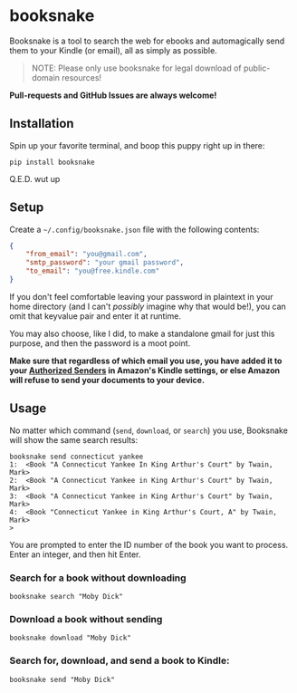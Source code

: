 # booksnake

Booksnake is a tool to search the web for ebooks and automagically send them to your Kindle (or email), all as simply as possible.

> NOTE: Please only use booksnake for legal download of public-domain resources!

**Pull-requests and GitHub Issues are always welcome!**

## Installation

Spin up your favorite terminal, and boop this puppy right up in there:

```shell
pip install booksnake
```

Q.E.D. wut up

## Setup

Create a `~/.config/booksnake.json` file with the following contents:

```json
{
    "from_email": "you@gmail.com",
    "smtp_password": "your gmail password",
    "to_email": "you@free.kindle.com"
}
```

If you don't feel comfortable leaving your password in plaintext in your home directory (and I can't _possibly_ imagine why that would be!), you can omit that keyvalue pair and enter it at runtime.

You may also choose, like I did, to make a standalone gmail for just this purpose, and then the password is a moot point.

**Make sure that regardless of which email you use, you have added it to your [Authorized Senders](https://www.amazon.com/gp/help/customer/display.html?nodeId=201974240) in Amazon's Kindle settings, or else Amazon will refuse to send your documents to your device.**

## Usage

No matter which command (`send`, `download`, or `search`) you use, Booksnake will show the same search results:

```shell
booksnake send connecticut yankee
1:	<Book "A Connecticut Yankee In King Arthur's Court" by Twain, Mark>
2:	<Book "A Connecticut Yankee in King Arthur's Court" by Twain, Mark>
3:	<Book "A Connecticut Yankee in King Arthur's Court" by Twain, Mark>
4:	<Book "Connecticut Yankee in King Arthur's Court, A" by Twain, Mark>
>
```

You are prompted to enter the ID number of the book you want to process. Enter an integer, and then hit Enter.

### Search for a book without downloading

```shell
booksnake search "Moby Dick"
```

### Download a book without sending

```shell
booksnake download "Moby Dick"
```

### Search for, download, and send a book to Kindle:

```shell
booksnake send "Moby Dick"
```
